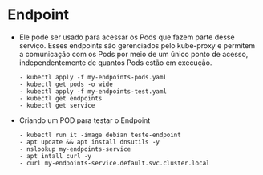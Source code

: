 # Endpoint

- Ele pode ser usado para acessar os Pods que fazem parte desse serviço. Esses endpoints são gerenciados pelo kube-proxy e permitem a comunicação com os Pods por meio de um único ponto de acesso, independentemente de quantos Pods estão em execução.

      - kubectl apply -f my-endpoints-pods.yaml
      - kubectl get pods -o wide
      - kubectl apply -f my-endpoints-test.yaml
      - kubectl get endpoints
      - kubectl get service

- Criando um POD para testar o Endpoint

      - kubectl run it -image debian teste-endpoint  
      - apt update && apt install dnsutils -y
      - nslookup my-endpoints-service
      - apt intall curl -y 
      - curl my-endpoints-service.default.svc.cluster.local

